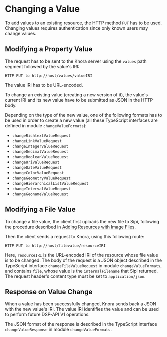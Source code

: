 <!---
Copyright © 2015-2021 the contributors (see Contributors.md).

This file is part of DSP — DaSCH Service Platform.

DSP is free software: you can redistribute it and/or modify
it under the terms of the GNU Affero General Public License as published
by the Free Software Foundation, either version 3 of the License, or
(at your option) any later version.

DSP is distributed in the hope that it will be useful,
but WITHOUT ANY WARRANTY; without even the implied warranty of
MERCHANTABILITY or FITNESS FOR A PARTICULAR PURPOSE.  See the
GNU Affero General Public License for more details.

You should have received a copy of the GNU Affero General Public
License along with DSP. If not, see <http://www.gnu.org/licenses/>.
-->

# Changing a Value

To add values to an existing resource, the HTTP method `PUT`
has to be used. Changing values requires authentication since only known users may change values.

## Modifying a Property Value

The request has to be sent to the Knora server using the `values` path segment followed by the value's IRI:

```
HTTP PUT to http://host/values/valueIRI
```

The value IRI has to be URL-encoded.

To change an existing value (creating a new version of it), the value's current IRI and its new value have to be
submitted as JSON in the HTTP body.

Depending on the type of the new value, one of the following formats has to be used in order to create a new value (all
these TypeScript interfaces are defined in module `changeValueFormats`):

* `changeRichtextValueRequest`
* `changeLinkValueRequest`
* `changeIntegerValueRequest`
* `changeDecimalValueRequest`
* `changeBooleanValueRequest`
* `changeUriValueRequest`
* `changeDateValueRequest`
* `changeColorValueRequest`
* `changeGeometryValueRequest`
* `changeHierarchicalListValueRequest`
* `changeIntervalValueRequest`
* `changeGeonameValueRequest`

## Modifying a File Value

To change a file value, the client first uploads the new file to Sipi, following the procedure described in
[Adding Resources with Image Files](adding-resources.md#adding-resources-with-image-files).

Then the client sends a request to Knora, using this following route:

```
HTTP PUT to http://host/filevalue/resourceIRI
```

Here, `resourceIRI` is the URL-encoded IRI of the resource whose file value is to be changed. The body of the request is
a JSON object described in the TypeScript interface `changeFileValueRequest` in module `changeValueFormats`, and
contains
`file`, whose value is the `internalFilename` that Sipi returned. The request header's content type must be set
to `application/json`.

## Response on Value Change

When a value has been successfully changed, Knora sends back a JSON with the new value's IRI. The value IRI identifies
the value and can be used to perform future DSP-API V1 operations.

The JSON format of the response is described in the TypeScript interface
`changeValueResponse` in module `changeValueFormats`.
